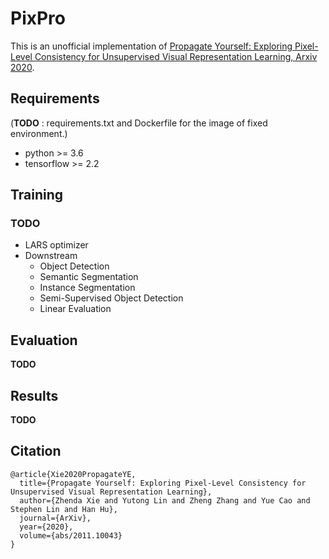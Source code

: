 # PixPro

This is an unofficial implementation of [Propagate Yourself: Exploring Pixel-Level Consistency for Unsupervised Visual Representation Learning, Arxiv 2020](https://arxiv.org/abs/2011.10043).  
  
## Requirements
(**TODO** : requirements.txt and Dockerfile for the image of fixed environment.)
- python >= 3.6
- tensorflow >= 2.2

## Training
### TODO
- LARS optimizer
- Downstream
  - Object Detection
  - Semantic Segmentation
  - Instance Segmentation
  - Semi-Supervised Object Detection
  - Linear Evaluation


## Evaluation
**TODO**

## Results
**TODO**

## Citation
```
@article{Xie2020PropagateYE,
  title={Propagate Yourself: Exploring Pixel-Level Consistency for Unsupervised Visual Representation Learning},
  author={Zhenda Xie and Yutong Lin and Zheng Zhang and Yue Cao and Stephen Lin and Han Hu},
  journal={ArXiv},
  year={2020},
  volume={abs/2011.10043}
}
```
